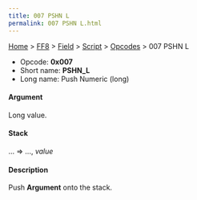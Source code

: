 ```yaml
---
title: 007 PSHN L
permalink: 007 PSHN L.html
---
```


[Home](../../../../Main%20Page.md) > [FF8](../../../../FF8.md) > [Field](../../../Field.md) > [Script](../../Script.md) > [Opcodes](../Opcodes.md) > 007 PSHN L

-   Opcode: **0x007**
-   Short name: **PSHN\_L**
-   Long name: Push Numeric (long)

#### Argument

Long value.

#### Stack

... =&gt; ..., *value*

#### Description

Push **Argument** onto the stack.
